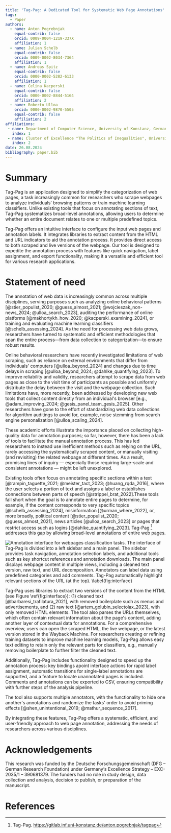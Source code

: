 ```yaml
---
title: 'Tag-Pag: A Dedicated Tool for Systematic Web Page Annotations'
tags:
  - Paper
authors:
  - name: Anton Pogrebnjak
    equal-contrib: false
    orcid: 0009-0004-1219-337X
    affiliation: 1
  - name: Julian Schelb
    equal-contrib: false
    orcid: 0009-0002-8034-7364
    affiliation: 1
  - name: Andreas Spitz
    equal-contrib: false
    orcid: 0000-0002-5282-6133
    affiliation: 1
  - name: Celina Kacperski
    equal-contrib: false
    orcid: 0000-0002-8844-5164
    affiliation: 2
  - name: Roberto Ulloa
    orcid: 0000-0002-9870-5505
    equal-contrib: false
    affiliation: 2
affiliations:
 - name: Department of Computer Science, University of Konstanz, Germany
   index: 1
 - name: Cluster of Excellence "The Politics of Inequalities", University of Konstanz, Germany
   index: 2
date: 26.08.2024
bibliography: paper.bib
---
```


# Summary

Tag-Pag is an application designed to simplify the categorization of web pages, a task increasingly common for researchers who scrape webpages to analyze individuals' browsing patterns or train machine learning classifiers. Unlike existing tools that focus on annotating sections of text, Tag-Pag systematizes broad-level annotations, allowing users to determine whether an entire document relates to one or multiple predefined topics. 

Tag-Pag offers an intuitive interface to configure the input web pages and annotation labels. It integrates libraries to extract content from the HTML and URL indicators to aid the annotation process. It provides direct access to both scraped and live versions of the webpage. Our tool is designed to expedite the annotation process with features like quick navigation, label assignment, and export functionality, making it a versatile and efficient tool for various research applications.

# Statement of need


The annotation of web data is increasingly common across multiple disciplines, serving purposes such as analyzing online behavioral patterns [@stier_populist_2020; @guess_almost_2021; @wojcieszak_non-news_2024; @ulloa_search_2023], auditing the performance of online platforms [@makhortykh_how_2020; @kacperski_examining_2024], or training and evaluating machine learning classifiers [@schelb_assessing_2024]. As the need for processing web data grows, researchers have turned to systematic and efficient methodologies that span the entire process—from data collection to categorization—to ensure robust results.

Online behavioral researchers have recently investigated limitations of web scraping, such as reliance on external environments that differ from individuals' computers [@ulloa_beyond_2024] and changes due to time delays in scraping [@ulloa_beyond_2024; @dahlke_quantifying_2023]. To improve reliability and validity, researchers attempt to scrape data from web pages as close to the visit time of participants as possible and uniformly distribute the delay between the visit and the webpage collection. Such limitations have, more recently, been addressed by developing new web tools that collect content directly from an individual's browser [e.g., @adam_improving_2024; @gesis_panel_team_gesis_2025]. Other researchers have gone to the effort of standardizing web data collections for algorithm auditings to avoid for, example, noise stemming from search engine personalization [@ulloa_scaling_2024]. 

These academic efforts illustrate the importance placed on collecting high-quality data for annotation purposes; so far, however, there has been a lack of tools to facilitate the manual annotation process. This has led researchers to instead use inefficient methods such as relying on the URL, rarely accessing the systematically scraped content, or manually visiting (and revisiting) the related webpage at different times. As a result, promising lines of inquiry — especially those requiring large-scale and consistent annotations — might be left unexplored. 

Existing tools often focus on annotating specific sections within a text [@rampin_taguette_2021; @meister_tact_2023; @huang_rqda_2016], where the user selects a portion of text and assigns a label or establishes connections between parts of speech [@strippel_brat_2022].These tools fall short when the goal is to annotate entire pages to determine, for example, if the content corresponds to very specific topics [@schelb_assessing_2024], misinformation [@urman_where_2022], or, more broadly, political content [@stier_populist_2020; @guess_almost_2021], news articles [@ulloa_search_2023] or pages that restrict access such as logins [@dahlke_quantifying_2023]. Tag-Pag [^1] addresses this gap by allowing broad-level annotations of entire web pages.

[^1]: Tag-Pag. https://gitlab.inf.uni-konstanz.de/anton.pogrebnjak/tagpag

![Annotation interface for webpages classification tasks. The interface of Tag-Pag is divided into a left sidebar and a main panel. The sidebar provides task navigation, annotation selection labels, and additional tools such as key shortcut references and annotation downloads. The main panel displays webpage content in multiple views, including a cleaned text version, raw text, and URL decomposition. Annotators can label data using predefined categories and add comments. Tag-Pag automatically highlight relevant sections of the URL (at the top). \label{fig:interface}](fig1.png)

Tag-Pag uses libraries to extract two versions of the content from the HTML (see Figure \ref{fig:interface}): (1) cleaned text [@barbaresi_trafilatura_2021], with removed boilerplate such as menus and advertisements, and (2) raw text [@artem_golubin_selectolax_2023], with only removed HTML elements. The tool also parses the URLs themselves, which often contain relevant information about the page's content, adding another layer of contextual data for annotations. For a comprehensive overview, users can open the scraped HTML, the live webpage, or the latest version stored in the Wayback Machine. For researchers creating or refining training datasets to improve machine learning models, Tag-Pag allows easy text editing to retain only the relevant parts for classifiers, e.g., manually removing boilerplate to further filter the cleaned text.

Additionally, Tag-Pag includes functionality designed to speed up the annotation process: key bindings apoint interface actions for rapid label assignment, automatic transitions for single-label annotations are supported, and a feature to locate unannotated pages is included. Comments and annotations can be exported to CSV, ensuring compatibility with further steps of the analysis pipeline. 

The tool also supports multiple annotators, with the functionality to hide one another's annotations and randomize the tasks' order to avoid priming effects [@shen_unintentional_2019; @mathur_sequence_2017].
 
By integrating these features, Tag-Pag offers a systematic, efficient, and user-friendly approach to web page annotation, addressing the needs of researchers across various disciplines.

# Acknowledgements

This research was funded by the Deutsche Forschungsgemeinschaft (DFG – German Research Foundation) under Germany‘s Excellence Strategy – EXC- 2035/1 – 390681379. The funders had no role in study design, data collection and analysis, decision to publish, or preparation of the manuscript.

# References

